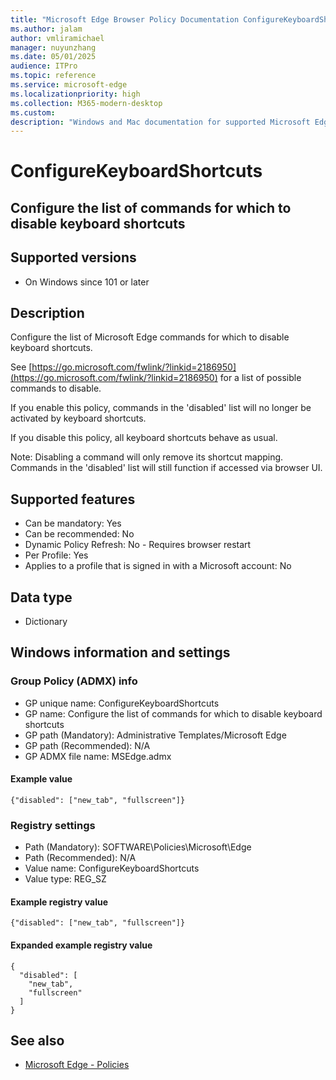 ```yaml
---
title: "Microsoft Edge Browser Policy Documentation ConfigureKeyboardShortcuts"
ms.author: jalam
author: vmliramichael
manager: nuyunzhang
ms.date: 05/01/2025
audience: ITPro
ms.topic: reference
ms.service: microsoft-edge
ms.localizationpriority: high
ms.collection: M365-modern-desktop
ms.custom:
description: "Windows and Mac documentation for supported Microsoft Edge Browser policy: Configure the list of commands for which to disable keyboard shortcuts"
---
```


<!--THIS FILE IS AUTOMATICALLY GENERATED. MANUAL CHANGES WILL BE OVERWRITTEN.-->
<!--Please contact the Microsoft Edge Manageability team with any questions.-->

# ConfigureKeyboardShortcuts

## Configure the list of commands for which to disable keyboard shortcuts


## Supported versions

- On Windows since 101 or later

## Description

Configure the list of Microsoft Edge commands for which to disable keyboard shortcuts.

See [https://go.microsoft.com/fwlink/?linkid=2186950](https://go.microsoft.com/fwlink/?linkid=2186950) for a list of possible commands to disable.

If you enable this policy, commands in the 'disabled' list will no longer be activated by keyboard shortcuts.

If you disable this policy, all keyboard shortcuts behave as usual.

Note: Disabling a command will only remove its shortcut mapping. Commands in the 'disabled' list will still function if accessed via browser UI.

## Supported features

- Can be mandatory: Yes
- Can be recommended: No
- Dynamic Policy Refresh: No - Requires browser restart
- Per Profile: Yes
- Applies to a profile that is signed in with a Microsoft account: No

## Data type

- Dictionary

## Windows information and settings

### Group Policy (ADMX) info

- GP unique name: ConfigureKeyboardShortcuts
- GP name: Configure the list of commands for which to disable keyboard shortcuts
- GP path (Mandatory): Administrative Templates/Microsoft Edge
- GP path (Recommended): N/A
- GP ADMX file name: MSEdge.admx

#### Example value

```
{"disabled": ["new_tab", "fullscreen"]}
```

### Registry settings

- Path (Mandatory): SOFTWARE\Policies\Microsoft\Edge
- Path (Recommended): N/A
- Value name: ConfigureKeyboardShortcuts
- Value type: REG_SZ

#### Example registry value

```
{"disabled": ["new_tab", "fullscreen"]}
```


#### Expanded example registry value

```
{
  "disabled": [
    "new_tab",
    "fullscreen"
  ]
}
```

## See also
- [Microsoft Edge - Policies](../microsoft-edge-policies.md)
